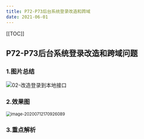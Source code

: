 ```yaml
---
title: P72-P73后台系统登录改造和跨域
date: 2021-06-01
---
```

[[TOC]]



## P72-P73后台系统登录改造和跨域问题

### 1.图片总结



![02-改造登录到本地接口](https://gitee.com//nopromise/pic/raw/master/typora/20200712165423.png)

### **2.效果图**

<img src="https://gitee.com//nopromise/pic/raw/master/typora/20200712170926.png" alt="image-20200712170926089" style="zoom:80%;" />



### 3.重点解析